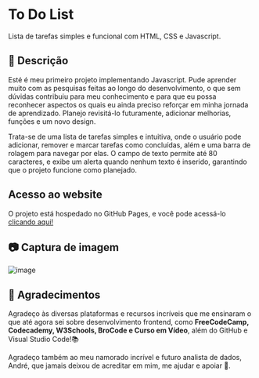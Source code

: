 # To Do List
Lista de tarefas simples e funcional com HTML, CSS e Javascript.

## 📝 Descrição
  Esté é meu primeiro projeto implementando Javascript. Pude aprender muito com as pesquisas feitas ao longo do desenvolvimento, o que sem dúvidas contribuiu para meu conhecimento e para que eu possa reconhecer aspectos os quais eu ainda preciso reforçar em minha jornada de aprendizado. Planejo revisitá-lo futuramente, adicionar melhorias, funções e um novo design.
  
  Trata-se de uma lista de tarefas simples e intuitiva, onde o usuário pode adicionar, remover e marcar tarefas como concluídas, além e uma barra de rolagem para navegar por elas. O campo de texto permite até 80 caracteres, e exibe um alerta quando nenhum texto é inserido, garantindo que o projeto funcione como planejado.

## Acesso ao website
  O projeto está hospedado no GitHub Pages, e você pode acessá-lo [clicando aqui!](https://thaiisilveira.github.io/to-do-list/)

## 📷 Captura de imagem 
![image](https://github.com/user-attachments/assets/6f1de4b5-5081-4d92-9c5d-fc2ae115cf81)

## 🤗 Agradecimentos
  Agradeço às diversas plataformas e recursos incríveis que me ensinaram o que até agora sei sobre desenvolvimento frontend, como **FreeCodeCamp, Codecademy, W3Schools, BroCode e Curso em Vídeo**, além do GitHub e Visual Studio Code!📚
  
  Agradeço também ao meu namorado incrível e futuro analista de dados, André, que jamais deixou de acreditar em mim, me ajudar e apoiar 🩷.
